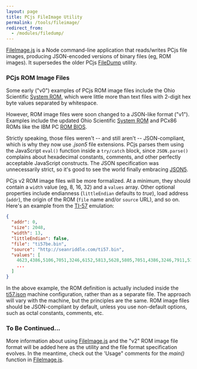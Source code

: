 ```yaml
---
layout: page
title: PCjs FileImage Utility
permalink: /tools/fileimage/
redirect_from:
  - /modules/filedump/
---
```


[FileImage.js](fileimage.js) is a Node command-line application that reads/writes PCjs file images, producing JSON-encoded versions of binary files (eg, ROM images).  It supersedes the older PCjs [FileDump](../old/filedump/) utility.

### PCjs ROM Image Files

Some early ("v0") examples of PCjs ROM image files include the Ohio Scientific [System ROM](../../machines/osi/c1p/rom/system.hex), which were little more than text files with 2-digit hex byte values separated by whitespace.

However, ROM image files were soon changed to a JSON-like format ("v1").  Examples include the updated Ohio Scientific [System ROM](../../machines/osi/c1p/rom/system.json5) and PCx86 ROMs like the IBM PC [ROM BIOS](../../machines/pcx86/ibm/5150/rom/bios/1981-04-24/PCBIOS-REV1.json5).

Strictly speaking, those files weren't -- and still aren't -- JSON-compliant, which is why they now use *.json5* file extensions.  PCjs parses them using the JavaScript `eval()` function inside a `try/catch` block, since `JSON.parse()` complains about hexadecimal constants, comments, and other perfectly acceptable JavaScript constructs.  The JSON specification was unnecessarily strict, so it's good to see the world finally embracing [JSON5](https://json5.org).

PCjs v2 ROM image files will be more formalized.  At a minimum, they should contain a `width` value (eg, 8, 16, 32) and a `values` array.  Other optional properties include endianness (`littleEndian` defaults to *true*), load address (`addr`), the origin of the ROM (`file` name and/or `source` URL), and so on.  Here's an example from the [TI-57](../../machines/ti/ti57/rev0/ti57.json) emulation:

```json
{
  "addr": 0,
  "size": 2048,
  "width": 13,
  "littleEndian": false,
  "file": "ti57be.bin",
  "source": "http://seanriddle.com/ti57.bin",
  "values": [
    4623,4386,5106,7051,3246,6152,5813,5628,5805,7051,4386,3246,7911,5132,1822,6798,
    ...
  ]
}
```

In the above example, the ROM definition is actually included inside the [ti57.json](../../machines/ti/ti57/rev0/ti57.json) machine configuration, rather than as a separate file.  The approach will vary with the machine, but the principles are the same.  ROM image files should be JSON-compliant by default, unless you use non-default options, such as octal constants, comments, etc.

### To Be Continued...

More information about using [FileImage.js](fileimage.js) and the "v2" ROM image file format will be added here as the utility and the file format specification evolves.  In the meantime, check out the 'Usage" comments for the *main()* function in [FileImage.js](fileimage.js).
